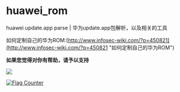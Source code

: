 # huawei_rom
huawei update.app parse | 华为update.app包解析，以及相关的工具

如何定制自己的华为ROM:[http://www.infosec-wiki.com/?p=450821](http://www.infosec-wiki.com/?p=450821 "如何定制自己的华为ROM")

**如果您觉得对你有帮助，请予以支持**

![](https://i.imgur.com/z07DV2t.png)


<a href="https://info.flagcounter.com/NaSw"><img src="https://s11.flagcounter.com/count2/NaSw/bg_FFFFFF/txt_000000/border_CCCCCC/columns_2/maxflags_10/viewers_0/labels_0/pageviews_0/flags_0/percent_0/" alt="Flag Counter" border="0"></a>
